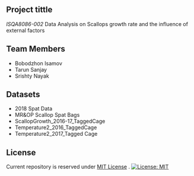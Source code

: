 ## Project tittle
*ISQA8086-002* Data Analysis on Scallops growth rate and the influence of external factors

## Team Members
* Bobodzhon Isamov
* Tarun Sanjay
* Srishty Nayak

## Datasets
* 2018 Spat Data
* MR&OP Scallop Spat Bags
* ScallopGrowth_2016-17_TaggedCage
* Temperature2_2016_TaggedCage
* Temperature2_2017_Tagged Cage

## License
Current repository is reserved under
[MIT License](https://github.com/angular/angular.js/blob/master/LICENSE) .
[![License: MIT](https://img.shields.io/badge/License-MIT-yellow.svg)](https://opensource.org/licenses/MIT)
